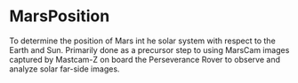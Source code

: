 # MarsPosition
To determine the position of Mars int he solar system with respect to the Earth and Sun. Primarily done as a precursor step to using MarsCam images captured by Mastcam-Z on board the Perseverance Rover to observe and analyze solar far-side images. 
